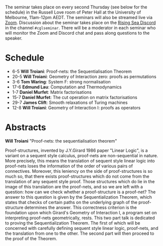 The seminar takes place on every second Thursday (see below for the schedule) in the Russell Love room of Peter Hall at the University of Melbourne, 11am-12pm AEDT. The seminars will also be streamed live via [Zoom](https://unimelb.zoom.us/j/83059420071?pwd=VitKZjhvdkxmKzR6dmduLzhXYUI1UT09). Discussion about the seminar takes place on the [Rising Sea Discord](https://discord.gg/9yBaAxPSK8) in the channel `#cglseminar`. There will be a moderator in each seminar who will monitor the Zoom and Discord chat and pass along questions to the speaker.

# Schedule

 * 6-5 **Will Troiani**: Proof-nets: the Sequentialisation Theorem
 * 20-5 **Will Troiani**: Geometry of Interaction zero: proofs as permutations
 * 3-6 **Tom Waring**: System F: strong normalisation
 * 17-6 **Edmund Lau**: Computation and Thermodynamics
 * 1-7 **Daniel Murfet**: Matrix factorisations
 * 15-7 **Daniel Murfet**: The cut operation on matrix factorisations
 * 29-7 **James Clift**: Smooth relaxations of Turing machines
 * 12-8 **Will Troiani**: Geometry of Interaction I: proofs as operators

# Abstracts

**Will Troiani** "Proof-nets: the sequentialisation theorem"

Proof-structures, invented by J.Y.Girard 1986 paper "Linear Logic", is a variant on a sequent style calculus, proof-nets are non-sequential in nature. More precisely, this means the translation of sequent style linear logic into proof-nets loses the information of the order of various pairs of connectives. Moreover, this leniency on the side of proof-structures is so much so, that there exists proof-structures which do not come from the translation of any sequent style proof. Those structures which do lie in the image of this translation are the proof-nets, and so we are left with a question: how can we check whether a proof-structure is a proof-net? The answer to this question is given by the Sequentialization Theorem, which states that checks of certain paths on the underlying graph of the proof-structure determines the answer. This correctness criterion is the foundation upon which Girard's Geometry of Interaction I, a program set on interpreting proof-nets geometrically, rests. This two part talk is dedicated to proving the Sequentialization Theorem. The first of which will be concerned with carefully defining sequent style linear logic, proof-nets, and the translation from one to the other. The second part will then proceed to the proof of the Theorem.
